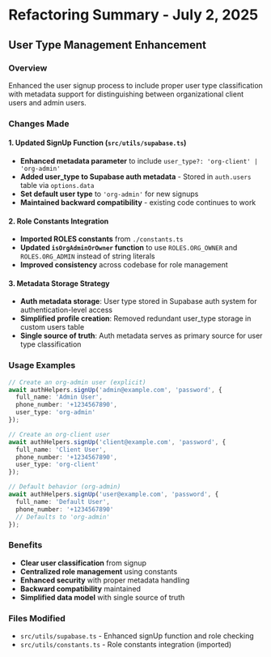 # Refactoring Summary - July 2, 2025

## User Type Management Enhancement

### Overview
Enhanced the user signup process to include proper user type classification with metadata support for distinguishing between organizational client users and admin users.

### Changes Made

#### 1. Updated SignUp Function (`src/utils/supabase.ts`)
- **Enhanced metadata parameter** to include `user_type?: 'org-client' | 'org-admin'`
- **Added user_type to Supabase auth metadata** - Stored in `auth.users` table via `options.data`  
- **Set default user type** to `'org-admin'` for new signups
- **Maintained backward compatibility** - existing code continues to work

#### 2. Role Constants Integration
- **Imported ROLES constants** from `./constants.ts`
- **Updated `isOrgAdminOrOwner` function** to use `ROLES.ORG_OWNER` and `ROLES.ORG_ADMIN` instead of string literals
- **Improved consistency** across codebase for role management

#### 3. Metadata Storage Strategy
- **Auth metadata storage**: User type stored in Supabase auth system for authentication-level access
- **Simplified profile creation**: Removed redundant user_type storage in custom users table
- **Single source of truth**: Auth metadata serves as primary source for user type classification

### Usage Examples

```typescript
// Create an org-admin user (explicit)
await authHelpers.signUp('admin@example.com', 'password', {
  full_name: 'Admin User',
  phone_number: '+1234567890',
  user_type: 'org-admin'
});

// Create an org-client user
await authHelpers.signUp('client@example.com', 'password', {
  full_name: 'Client User',
  phone_number: '+1234567890',
  user_type: 'org-client'
});

// Default behavior (org-admin)
await authHelpers.signUp('user@example.com', 'password', {
  full_name: 'Default User',
  phone_number: '+1234567890'
  // Defaults to 'org-admin'
});
```

### Benefits
- **Clear user classification** from signup
- **Centralized role management** using constants
- **Enhanced security** with proper metadata handling
- **Backward compatibility** maintained
- **Simplified data model** with single source of truth

### Files Modified
- `src/utils/supabase.ts` - Enhanced signUp function and role checking
- `src/utils/constants.ts` - Role constants integration (imported)
